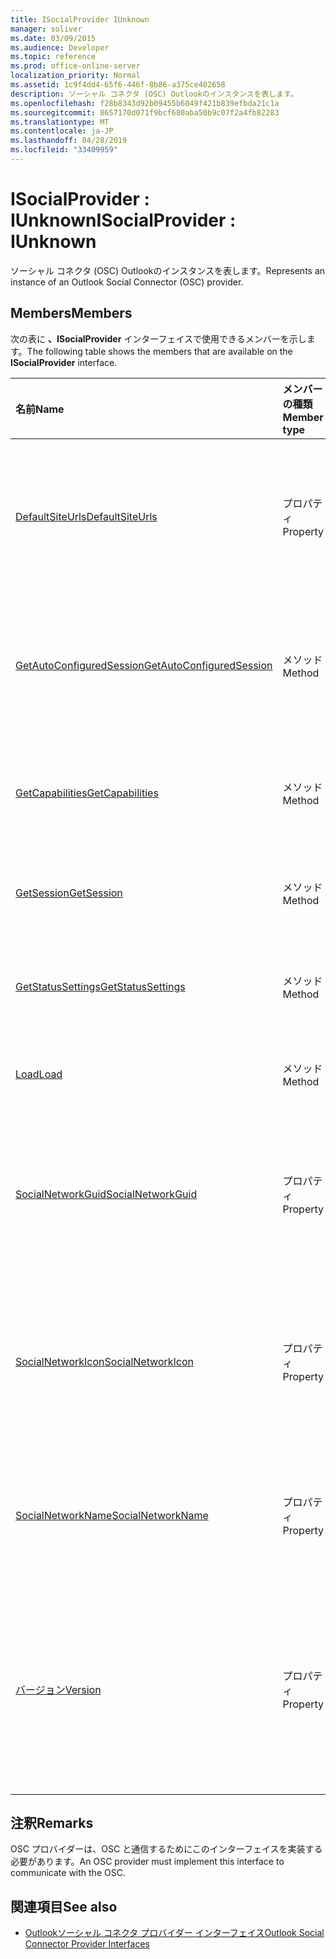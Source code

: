```yaml
---
title: ISocialProvider IUnknown
manager: soliver
ms.date: 03/09/2015
ms.audience: Developer
ms.topic: reference
ms.prod: office-online-server
localization_priority: Normal
ms.assetid: 1c9f4dd4-65f6-446f-8b86-a375ce402658
description: ソーシャル コネクタ (OSC) Outlookのインスタンスを表します。
ms.openlocfilehash: f28b8343d92b09455b6049f421b839efbda21c1a
ms.sourcegitcommit: 8657170d071f9bcf680aba50b9c07f2a4fb82283
ms.translationtype: MT
ms.contentlocale: ja-JP
ms.lasthandoff: 04/28/2019
ms.locfileid: "33409959"
---
```

# <a name="isocialprovider--iunknown"></a><span data-ttu-id="530a0-103">ISocialProvider : IUnknown</span><span class="sxs-lookup"><span data-stu-id="530a0-103">ISocialProvider : IUnknown</span></span>

<span data-ttu-id="530a0-104">ソーシャル コネクタ (OSC) Outlookのインスタンスを表します。</span><span class="sxs-lookup"><span data-stu-id="530a0-104">Represents an instance of an Outlook Social Connector (OSC) provider.</span></span>
  
## <a name="members"></a><span data-ttu-id="530a0-105">Members</span><span class="sxs-lookup"><span data-stu-id="530a0-105">Members</span></span>

<span data-ttu-id="530a0-106">次の表に **、ISocialProvider** インターフェイスで使用できるメンバーを示します。</span><span class="sxs-lookup"><span data-stu-id="530a0-106">The following table shows the members that are available on the **ISocialProvider** interface.</span></span> 
  
|<span data-ttu-id="530a0-107">**名前**</span><span class="sxs-lookup"><span data-stu-id="530a0-107">**Name**</span></span>|<span data-ttu-id="530a0-108">**メンバーの種類**</span><span class="sxs-lookup"><span data-stu-id="530a0-108">**Member type**</span></span>|<span data-ttu-id="530a0-109">**説明**</span><span class="sxs-lookup"><span data-stu-id="530a0-109">**Description**</span></span>|
|:-----|:-----|:-----|
|[<span data-ttu-id="530a0-110">DefaultSiteUrls</span><span class="sxs-lookup"><span data-stu-id="530a0-110">DefaultSiteUrls</span></span>](isocialprovider-defaultsiteurls.md) <br/> |<span data-ttu-id="530a0-111">プロパティ</span><span class="sxs-lookup"><span data-stu-id="530a0-111">Property</span></span>  <br/> |<span data-ttu-id="530a0-112">OSC プロバイダーのサイト URL を指定する文字列の配列を返します。</span><span class="sxs-lookup"><span data-stu-id="530a0-112">Returns an array of strings that specify site URLs for the OSC provider.</span></span>  <br/> |
|[<span data-ttu-id="530a0-113">GetAutoConfiguredSession</span><span class="sxs-lookup"><span data-stu-id="530a0-113">GetAutoConfiguredSession</span></span>](isocialprovider-getautoconfiguredsession.md) <br/> |<span data-ttu-id="530a0-114">メソッド</span><span class="sxs-lookup"><span data-stu-id="530a0-114">Method</span></span>  <br/> |<span data-ttu-id="530a0-115">自動構成された [ISocialSession](isocialsessioniunknown.md) インターフェイスを取得します。</span><span class="sxs-lookup"><span data-stu-id="530a0-115">Gets an automatically configured [ISocialSession](isocialsessioniunknown.md) interface.</span></span>  <br/> |
|[<span data-ttu-id="530a0-116">GetCapabilities</span><span class="sxs-lookup"><span data-stu-id="530a0-116">GetCapabilities</span></span>](isocialprovider-getcapabilities.md) <br/> |<span data-ttu-id="530a0-117">メソッド</span><span class="sxs-lookup"><span data-stu-id="530a0-117">Method</span></span>  <br/> |<span data-ttu-id="530a0-118">プロバイダーの機能を説明する文字列を取得します。</span><span class="sxs-lookup"><span data-stu-id="530a0-118">Gets a string that describes provider capabilities.</span></span>  <br/> |
|[<span data-ttu-id="530a0-119">GetSession</span><span class="sxs-lookup"><span data-stu-id="530a0-119">GetSession</span></span>](isocialprovider-getsession.md) <br/> |<span data-ttu-id="530a0-120">メソッド</span><span class="sxs-lookup"><span data-stu-id="530a0-120">Method</span></span>  <br/> |<span data-ttu-id="530a0-121">[ISocialSession インターフェイスを取得](isocialsessioniunknown.md)します。</span><span class="sxs-lookup"><span data-stu-id="530a0-121">Gets an [ISocialSession](isocialsessioniunknown.md) interface.</span></span>  <br/> |
|[<span data-ttu-id="530a0-122">GetStatusSettings</span><span class="sxs-lookup"><span data-stu-id="530a0-122">GetStatusSettings</span></span>](isocialprovider-getstatussettings.md) <br/> |<span data-ttu-id="530a0-123">メソッド</span><span class="sxs-lookup"><span data-stu-id="530a0-123">Method</span></span>  <br/> |<span data-ttu-id="530a0-124">このメソッドは現在サポートされていません。</span><span class="sxs-lookup"><span data-stu-id="530a0-124">This method is currently not supported.</span></span>  <br/> |
|[<span data-ttu-id="530a0-125">Load</span><span class="sxs-lookup"><span data-stu-id="530a0-125">Load</span></span>](isocialprovider-load.md) <br/> |<span data-ttu-id="530a0-126">メソッド</span><span class="sxs-lookup"><span data-stu-id="530a0-126">Method</span></span>  <br/> |<span data-ttu-id="530a0-127">OSC プロバイダーを初期化します。</span><span class="sxs-lookup"><span data-stu-id="530a0-127">Initializes the OSC provider.</span></span>  <br/> |
|[<span data-ttu-id="530a0-128">SocialNetworkGuid</span><span class="sxs-lookup"><span data-stu-id="530a0-128">SocialNetworkGuid</span></span>](isocialprovider-socialnetworkguid.md) <br/> |<span data-ttu-id="530a0-129">プロパティ</span><span class="sxs-lookup"><span data-stu-id="530a0-129">Property</span></span>  <br/> |<span data-ttu-id="530a0-130">ソーシャル ネットワークの一意の識別子を表す GUID を返します。</span><span class="sxs-lookup"><span data-stu-id="530a0-130">Returns a GUID that represents a unique identifier for the social network.</span></span>  <br/> |
|[<span data-ttu-id="530a0-131">SocialNetworkIcon</span><span class="sxs-lookup"><span data-stu-id="530a0-131">SocialNetworkIcon</span></span>](isocialprovider-socialnetworkicon.md) <br/> |<span data-ttu-id="530a0-132">プロパティ</span><span class="sxs-lookup"><span data-stu-id="530a0-132">Property</span></span>  <br/> |<span data-ttu-id="530a0-133">ソーシャル ネットワークのアイコンを表すバイトの配列を返します。</span><span class="sxs-lookup"><span data-stu-id="530a0-133">Returns an array of bytes that represents the icon for the social network.</span></span>  <br/> |
|[<span data-ttu-id="530a0-134">SocialNetworkName</span><span class="sxs-lookup"><span data-stu-id="530a0-134">SocialNetworkName</span></span>](isocialprovider-socialnetworkname.md) <br/> |<span data-ttu-id="530a0-135">プロパティ</span><span class="sxs-lookup"><span data-stu-id="530a0-135">Property</span></span>  <br/> |<span data-ttu-id="530a0-136">ソーシャル ネットワーク名を表す文字列を返します。</span><span class="sxs-lookup"><span data-stu-id="530a0-136">Returns a string that represents the social network name.</span></span>  <br/> |
|[<span data-ttu-id="530a0-137">バージョン</span><span class="sxs-lookup"><span data-stu-id="530a0-137">Version</span></span>](isocialprovider-version.md) <br/> |<span data-ttu-id="530a0-138">プロパティ</span><span class="sxs-lookup"><span data-stu-id="530a0-138">Property</span></span>  <br/> |<span data-ttu-id="530a0-139">このソーシャル ネットワークのプロバイダーのバージョン番号を表す文字列を返します。</span><span class="sxs-lookup"><span data-stu-id="530a0-139">Returns a string that represents the version number of the provider for this social network.</span></span>  <br/> |
   
## <a name="remarks"></a><span data-ttu-id="530a0-140">注釈</span><span class="sxs-lookup"><span data-stu-id="530a0-140">Remarks</span></span>

<span data-ttu-id="530a0-141">OSC プロバイダーは、OSC と通信するためにこのインターフェイスを実装する必要があります。</span><span class="sxs-lookup"><span data-stu-id="530a0-141">An OSC provider must implement this interface to communicate with the OSC.</span></span>
  
## <a name="see-also"></a><span data-ttu-id="530a0-142">関連項目</span><span class="sxs-lookup"><span data-stu-id="530a0-142">See also</span></span>

- [<span data-ttu-id="530a0-143">Outlookソーシャル コネクタ プロバイダー インターフェイス</span><span class="sxs-lookup"><span data-stu-id="530a0-143">Outlook Social Connector Provider Interfaces</span></span>](outlook-social-connector-provider-interfaces.md)


